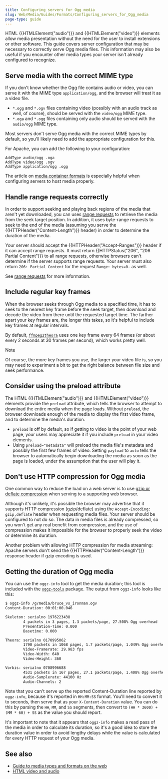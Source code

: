 ```yaml
---
title: Configuring servers for Ogg media
slug: Web/Media/Guides/Formats/Configuring_servers_for_Ogg_media
page-type: guide
---
```


HTML {{HTMLElement("audio")}} and {{HTMLElement("video")}} elements allow media presentation without the need for the user to install extensions or other software.
This guide covers server configuration that may be necessary to correctly serve Ogg media files.
This information may also be useful if you encounter other media types your server isn't already configured to recognize.

## Serve media with the correct MIME type

If you don't know whether the Ogg file contains audio or video, you can serve it with the MIME type `application/ogg`, and the browser will treat it as a video file.

- `*.ogg` and `*.ogv` files containing video (possibly with an audio track as well, of course), should be served with the `video/ogg` MIME type.
- `*.oga` and `*.ogg` files containing only audio should be served with the `audio/ogg` MIME type.

Most servers don't serve Ogg media with the correct MIME types by default, so you'll likely need to add the appropriate configuration for this.

For Apache, you can add the following to your configuration:

```apacheconf
AddType audio/ogg .oga
AddType video/ogg .ogv
AddType application/ogg .ogg
```

The article on [media container formats](/en-US/docs/Web/Media/Guides/Formats/Containers) is especially helpful when configuring servers to host media properly.

## Handle range requests correctly

In order to support seeking and playing back regions of the media that aren't yet downloaded, you can uses [range requests](/en-US/docs/Web/HTTP/Range_requests) to retrieve the media from the seek target position.
In addition, it uses byte-range requests to seek to the end of the media (assuming you serve the {{HTTPHeader("Content-Length")}} header) in order to determine the duration of the media.

Your server should accept the {{HTTPHeader("Accept-Ranges")}} header if it can accept range requests.
It must return {{HTTPStatus("206", "206 Partial Content")}} to all range requests, otherwise browsers can't determine if the server supports range requests.
Your server must also return `206: Partial Content` for the request `Range: bytes=0-` as well.

See [range requests](/en-US/docs/Web/HTTP/Range_requests) for more information.

## Include regular key frames

When the browser seeks through Ogg media to a specified time, it has to seek to the nearest key frame before the seek target, then download and decode the video from there until the requested target time. The farther apart your key frames are, the longer this takes, so it's helpful to include key frames at regular intervals.

By default, [`ffmpeg2theora`](https://gitlab.xiph.org/xiph/ffmpeg2theora) uses one key frame every 64 frames (or about every 2 seconds at 30 frames per second), which works pretty well.

> [!NOTE]
> Of course, the more key frames you use, the larger your video file is, so you may need to experiment a bit to get the right balance between file size and seek performance.

## Consider using the preload attribute

The HTML {{HTMLElement("audio")}} and {{HTMLElement("video")}} elements provide the `preload` attribute, which tells the browser to attempt to download the entire media when the page loads. Without `preload`, the browser downloads enough of the media to display the first video frame, and to determine the media's duration.

- `preload` is off by default, so if getting to video is the point of your web page, your users may appreciate it if you include `preload` in your video elements.
- Using `preload="metadata"` will preload the media file's metadata and possibly the first few frames of video. Setting `payload` to `auto` tells the browser to automatically begin downloading the media as soon as the page is loaded, under the assumption that the user will play it.

## Don't use HTTP compression for Ogg media

One common way to reduce the load on a web server is to use [gzip or deflate compression](https://betterexplained.com/articles/how-to-optimize-your-site-with-gzip-compression/) when serving to a supporting web browser.

Although it's unlikely, it's possible the browser may advertise that it supports HTTP compression (gzip/deflate) using the `Accept-Encoding: gzip,deflate` header when requesting media files. Your server should be configured to not do so. The data in media files is already compressed, so you won't get any real benefit from compression, and the use of compression makes it impossible for the browser to properly seek the video or determine its duration.

Another problem with allowing HTTP compression for media streaming: Apache servers don't send the {{HTTPHeader("Content-Length")}} response header if gzip encoding is used.

## Getting the duration of Ogg media

You can use the `oggz-info` tool to get the media duration; this tool is included with the [`oggz-tools`](https://www.xiph.org/oggz/) package. The output from `oggz-info` looks like this:

```bash
$ oggz-info /g/media/bruce_vs_ironman.ogv
Content-Duration: 00:01:00.046

Skeleton: serialno 1976223438
        4 packets in 3 pages, 1.3 packets/page, 27.508% Ogg overhead
        Presentation-Time: 0.000
        Basetime: 0.000

Theora: serialno 0170995062
        1790 packets in 1068 pages, 1.7 packets/page, 1.049% Ogg overhead
        Video-Framerate: 29.983 fps
        Video-Width: 640
        Video-Height: 360

Vorbis: serialno 0708996688
        4531 packets in 167 pages, 27.1 packets/page, 1.408% Ogg overhead
        Audio-Samplerate: 44100 Hz
        Audio-Channels: 2
```

Note that you can't serve up the reported Content-Duration line reported by `oggz-info`, because it's reported in `HH:MM:SS` format.
You'll need to convert it to seconds, then serve that as your `X-Content-Duration` value.
You can do this by parsing the `HH`, `MM`, and `SS` segments, then convert to `(HH * 3600) + (MM * 60) + SS` as the value you should report.

It's important to note that it appears that `oggz-info` makes a read pass of the media in order to calculate its duration, so it's a good idea to store the duration value in order to avoid lengthy delays while the value is calculated for every HTTP request of your Ogg media.

## See also

- [Guide to media types and formats on the web](/en-US/docs/Web/Media/Guides/Formats)
- [HTML video and audio](/en-US/docs/Learn_web_development/Core/Structuring_content/HTML_video_and_audio)
